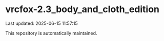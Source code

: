 # vrcfox-2.3_body_and_cloth_edition

Last updated: 2025-06-15 11:57:15

This repository is automatically maintained.
